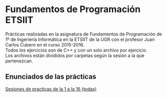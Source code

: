 # Fundamentos de Programación ETSIIT
Prácticas realizadas en la asignatura de Fundamentos de Programación de 1º de Ingeriería Informática en la ETSIIT de la UGR con el profesor Juan Carlos Cubero en el curso 2015-2016.  
Todos los ejercicios son de C++ y con un solo archivo por ejercicio.  
Los archivos están divididos por carpetas según la sesión a la que pertenezcan.

## Enunciados de las prácticas

[Sesiones de practicas de la 1 a la 16 (todas)](https://mega.nz/#!ggYlWRZT!XZDqEpMhyJS_v6mIZCtnEEuY98cnVQ58L_fPoS2PoZA)
